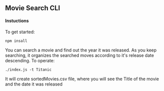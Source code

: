 ## Movie Search CLI

#### Instuctions

To get started: 
 
    npm insall 

You can search a movie and find out the year it was released. As you keep searching, it organizes the searched moves
according to it's release date descending. 
To operate:

    ./index.js -t Titanic 

It will create sortedMovies.csv file, where you will see the Title of the movie and the date it was released


  

